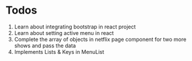 # Todos 
1. Learn about integrating bootstrap in react project 
2. Learn about setting active menu in react
3. Complete the array of objects in netflix page component for two more shows and pass the data
4. Implements Lists & Keys in MenuList
